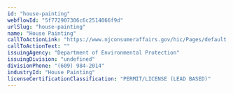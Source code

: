 ```yaml
---
id: "house-painting"
webflowId: "5f772907306c6c2514066f9d"
urlSlug: "house-painting"
name: "House Painting"
callToActionLink: "https://www.njconsumeraffairs.gov/hic/Pages/default.aspx"
callToActionText: ""
issuingAgency: "Department of Environmental Protection"
issuingDivision: "undefined"
divisionPhone: "(609) 984-2014"
industryId: "House Painting"
licenseCertificationClassification: "PERMIT/LICENSE (LEAD BASED)"
---
```

